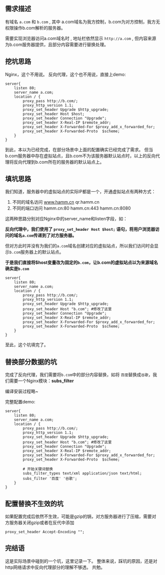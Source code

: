 ## 需求描述

有域名 ```a.com``` 和 ```b.com``` , 其中 a.com域名为我方控制，b.com为对方控制，我方无权限操作b.com解析的服务器。

需要实现浏览器访问a.com域名时 , 地址栏依然显示 ```http://a.com``` , 但内容来源为b.com服务器提供，且部分内容需要进行替换处理。

## 挖坑思路

Nginx，这个不用说。
反向代理，这个也不用说，直接上demo:

```
server{
    listen 80;
    server_name a.com;
    location / {
        proxy_pass http://b.com/;
        proxy_http_version 1.1;
        proxy_set_header Upgrade $http_upgrade;
        proxy_set_header Host $host;
        proxy_set_header Connection "Upgrade";
        proxy_set_header X-Real-IP $remote_addr;
        proxy_set_header X-Forwarded-For $proxy_add_x_forwarded_for;
        proxy_set_header X-Forwarded-Proto  $scheme;
    }
}
```
到此，本以为已经完成，在部分场景中上面的配置确实已经完成了需求。
但当b.com服务器中存在虚拟站点，且b.com不为该服务器默认站点时，以上的反向代理将反向代理到b.com所在的服务器的默认站点上。

## 填坑思路
我们知道，服务器中的虚拟站点的实际IP都是一个，开通虚拟站点有两种方式：
1. 不同的域名访问 www.hamm.cn qr.hamm.cn
2. 不同的端口访问 hamm.cn:80 hamm.cn:443 hamm.cn:8080

这两种思路分别对应Nginx中的server_name和listen字段，如：

**反向代理中，我们使用了 ```proxy_set_header Host $host;``` 语句，将用户浏览器访问的域名```a.com```传递到了对方服务器。**

但对方此时并没有为我们的```a.com```域名创建对应的虚拟站点，所以我们访问时会显示```b.com```服务器上的默认站点。

**于是我们直接将$host变量改为固定的```b.com```，让b.com的虚拟站点以为来源域名确实是```b.com```**

```
server{
    listen 80;
    server_name a.com;
    location / {
        proxy_pass http://b.com/;
        proxy_http_version 1.1;
        proxy_set_header Upgrade $http_upgrade;
        proxy_set_header Host "b.com"; #修改了这里
        proxy_set_header Connection "Upgrade";
        proxy_set_header X-Real-IP $remote_addr;
        proxy_set_header X-Forwarded-For $proxy_add_x_forwarded_for;
        proxy_set_header X-Forwarded-Proto  $scheme;
    }
}
```
至此，这个坑填完了。

## 替换部分数据的坑

完成了反向代理，我们需要将```b.com```中的部分内容替换，如将 ```百度```替换成```谷歌```，我们需要一个Nginx模块：**subs_filter**

编译安装过程略~

完整配置demo:

```
server{
    listen 80;
    server_name a.com;
    location / {
        proxy_pass http://b.com/;
        proxy_http_version 1.1;
        proxy_set_header Upgrade $http_upgrade;
        proxy_set_header Host "b.com"; #修改了这里
        proxy_set_header Connection "Upgrade";
        proxy_set_header X-Real-IP $remote_addr;
        proxy_set_header X-Forwarded-For $proxy_add_x_forwarded_for;
        proxy_set_header X-Forwarded-Proto  $scheme;

        # 开始关键词替换
        subs_filter_types text/xml application/json text/html;
        subs_filter '百度' '谷歌';
    }
}
```
## 配置替换不生效的坑
如果配置完成后依然不生效，可能是gzip的锅，对方服务器进行了压缩，需要对方服务器关闭gzip或者在反代中添加

```
proxy_set_header Accept-Encoding "";
```

## 完结语
这是实际场景中碰到的一个坑，这里记录一下。
整体来说，踩坑的原因，还是对http网络请求中反向代理部分的理解不够透。
共勉。






